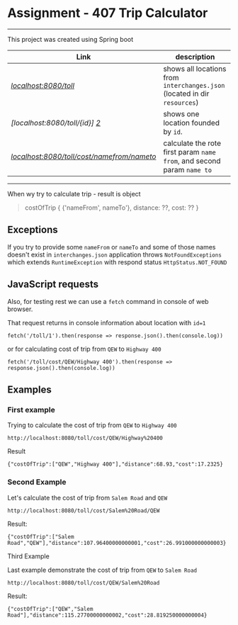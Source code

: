 # Assignment - 407 Trip Calculator

---

This project was created using Spring boot

| Link                                            | description                                                               |
|-------------------------------------------------|---------------------------------------------------------------------------|
| *[localhost:8080/toll][1]*                      | shows all locations from `interchanges.json` (located in dir `resources`) |
| *[localhost:8080/toll/{id}] [2]*                | shows one location founded by `id`.                                       |
| *[localhost:8080/toll/cost/namefrom/nameto][3]* | calculate the rote first param `name from`, and second param `name to`    |

---
[1]: (http://localhost:8080/toll)
[2]: (http://localhost:8080/toll/{id})
[3]: (http://localhost:8080/toll/cost/namefrom/nameto)

When wy try to calculate trip - result is object 
>costOfTrip { 
> {'nameFrom', nameTo'},
> distance: ??,
> cost: ??
> }

## Exceptions
If you try to provide some `nameFrom` or `nameTo` and some of those names doesn't exist in `interchanges.json` application throws
`NotFoundExceptions` which extends `RuntimeException` with respond status `HttpStatus.NOT_FOUND`

## JavaScript requests
Also, for testing rest we can use a `fetch` command in console of web browser.

That request returns in console information about location with `id=1`
```
fetch('/toll/1').then(response => response.json().then(console.log))
```

or for calculating cost of trip from `QEW` to `Highway 400`

```
fetch('/toll/cost/QEW/Highway 400').then(response => response.json().then(console.log))
```


## Examples

### First example
Trying to calculate the cost of trip from `QEW` to `Highway 400`
```
http://localhost:8080/toll/cost/QEW/Highway%20400
```

Result 
```
{"costOfTrip":["QEW","Highway 400"],"distance":68.93,"cost":17.2325}
```

### Second Example
Let's calculate the cost of trip from `Salem Road` and `QEW`
```
http://localhost:8080/toll/cost/Salem%20Road/QEW
```
Result: 

```
{"costOfTrip":["Salem Road","QEW"],"distance":107.96400000000001,"cost":26.991000000000003}
```

Third Example

Last example demonstrate the cost of trip from `QEW` to `Salem Road`
```
http://localhost:8080/toll/cost/QEW/Salem%20Road
```
Result:
```
{"costOfTrip":["QEW","Salem Road"],"distance":115.27700000000002,"cost":28.819250000000004}
```

